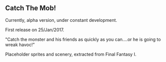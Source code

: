 ## Catch The Mob!

Currently, alpha version, under constant development.

First release on 25/Jan/2017.

"Catch the monster and his friends as quickly as you can....or he is going to wreak havoc!"

Placeholder sprites and scenery, extracted from Final Fantasy I.

